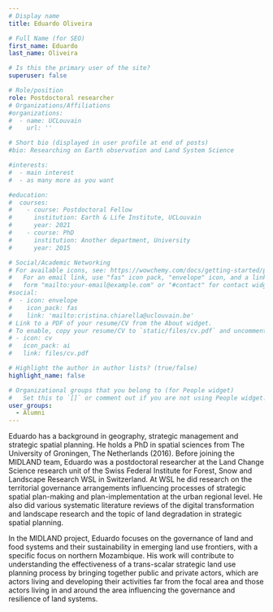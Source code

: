 ```yaml
---
# Display name
title: Eduardo Oliveira 

# Full Name (for SEO)
first_name: Eduardo   
last_name: Oliveira

# Is this the primary user of the site?
superuser: false

# Role/position
role: Postdoctoral researcher
# Organizations/Affiliations
#organizations:
#  - name: UCLouvain
#    url: ''

# Short bio (displayed in user profile at end of posts)
#bio: Researching on Earth observation and Land System Science

#interests:
#  - main interest
#  - as many more as you want

#education:
#  courses:
#    - course: Postdoctoral Fellow 
#      institution: Earth & Life Institute, UCLouvain
#      year: 2021
#    - course: PhD 
#      institution: Another department, University
#      year: 2015

# Social/Academic Networking
# For available icons, see: https://wowchemy.com/docs/getting-started/page-builder/#icons
#   For an email link, use "fas" icon pack, "envelope" icon, and a link in the
#   form "mailto:your-email@example.com" or "#contact" for contact widget.
#social:
#  - icon: envelope
#    icon_pack: fas
#    link: 'mailto:cristina.chiarella@uclouvain.be'
# Link to a PDF of your resume/CV from the About widget.
# To enable, copy your resume/CV to `static/files/cv.pdf` and uncomment the lines below.
# - icon: cv
#   icon_pack: ai
#   link: files/cv.pdf

# Highlight the author in author lists? (true/false)
highlight_name: false

# Organizational groups that you belong to (for People widget)
#   Set this to `[]` or comment out if you are not using People widget.
user_groups:
  - Alumni
---
```

Eduardo has a background in geography, strategic management and strategic spatial planning. He holds a PhD in spatial sciences from The University of Groningen, The Netherlands (2016). Before joining the MIDLAND team, Eduardo was a postdoctoral researcher at the Land Change Science research unit of the Swiss Federal Institute for Forest, Snow and Landscape Research WSL in Switzerland. At WSL he did research on the territorial governance arrangements influencing processes of strategic spatial plan-making and plan-implementation at the urban regional level. He also did various systematic literature reviews of the digital transformation and landscape research and the topic of land degradation in strategic spatial planning.

In the MIDLAND project, Eduardo focuses on the governance of land and food systems and their sustainability in emerging land use frontiers, with a specific focus on northern Mozambique. His work will contribute to understanding the effectiveness of a trans-scalar strategic land use planning process by bringing together public and private actors, which are actors living and developing their activities far from the focal area and those actors living in and around the area influencing the governance and resilience of land systems.